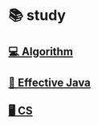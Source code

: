 # 📚 study
## [💻 Algorithm](https://github.com/hyooun/study/algorithm)
## [📖 Effective Java](https://github.com/hyooun/study/effective-java)
## [🖥️ CS](https://github.com/hyooun/study/cs)
